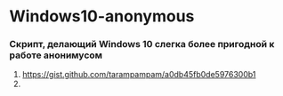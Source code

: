 # Windows10-anonymous
### Скрипт, делающий Windows 10 слегка более пригодной к работе анонимусом


1. https://gist.github.com/tarampampam/a0db45fb0de5976300b1
2. 
